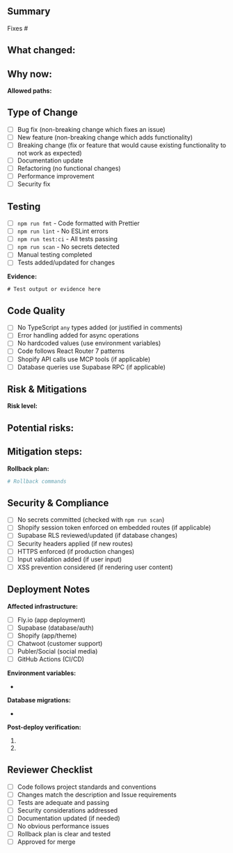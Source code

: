 ## Summary
<!-- What changed and why? Link to related Issue -->
Fixes #

**What changed:**
-

**Why now:**
-

**Allowed paths:**
<!-- fnmatch patterns, e.g., app/routes/*, app/services/auth.*, tests/** -->

## Type of Change
<!-- Check all that apply -->
- [ ] Bug fix (non-breaking change which fixes an issue)
- [ ] New feature (non-breaking change which adds functionality)
- [ ] Breaking change (fix or feature that would cause existing functionality to not work as expected)
- [ ] Documentation update
- [ ] Refactoring (no functional changes)
- [ ] Performance improvement
- [ ] Security fix

## Testing
<!-- All items must be checked before requesting review -->
- [ ] `npm run fmt` - Code formatted with Prettier
- [ ] `npm run lint` - No ESLint errors
- [ ] `npm run test:ci` - All tests passing
- [ ] `npm run scan` - No secrets detected
- [ ] Manual testing completed
- [ ] Tests added/updated for changes

**Evidence:**
<!-- Paste screenshots, logs, test results, or links -->
```
# Test output or evidence here
```

## Code Quality
<!-- Verify code quality standards -->
- [ ] No TypeScript `any` types added (or justified in comments)
- [ ] Error handling added for async operations
- [ ] No hardcoded values (use environment variables)
- [ ] Code follows React Router 7 patterns
- [ ] Shopify API calls use MCP tools (if applicable)
- [ ] Database queries use Supabase RPC (if applicable)

## Risk & Mitigations
**Risk level:** <!-- Low/Medium/High -->

**Potential risks:**
-

**Mitigation steps:**
-

**Rollback plan:**
<!-- Commands or playbook link -->
```bash
# Rollback commands
```

## Security & Compliance
<!-- All security items must be checked -->
- [ ] No secrets committed (checked with `npm run scan`)
- [ ] Shopify session token enforced on embedded routes (if applicable)
- [ ] Supabase RLS reviewed/updated (if database changes)
- [ ] Security headers applied (if new routes)
- [ ] HTTPS enforced (if production changes)
- [ ] Input validation added (if user input)
- [ ] XSS prevention considered (if rendering user content)

## Deployment Notes
**Affected infrastructure:**
<!-- Check all that apply -->
- [ ] Fly.io (app deployment)
- [ ] Supabase (database/auth)
- [ ] Shopify (app/theme)
- [ ] Chatwoot (customer support)
- [ ] Publer/Social (social media)
- [ ] GitHub Actions (CI/CD)

**Environment variables:**
<!-- List any new or changed environment variables -->
-

**Database migrations:**
<!-- List any migrations that need to run -->
-

**Post-deploy verification:**
<!-- Steps to verify deployment succeeded -->
1.
2.

## Reviewer Checklist
<!-- For reviewers - do not modify -->
- [ ] Code follows project standards and conventions
- [ ] Changes match the description and Issue requirements
- [ ] Tests are adequate and passing
- [ ] Security considerations addressed
- [ ] Documentation updated (if needed)
- [ ] No obvious performance issues
- [ ] Rollback plan is clear and tested
- [ ] Approved for merge
